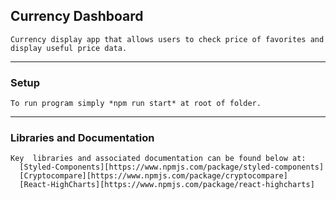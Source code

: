 ## Currency Dashboard
```
Currency display app that allows users to check price of favorites and display useful price data.
```
***

### Setup
```
To run program simply *npm run start* at root of folder.
```
***

###  Libraries and Documentation
```
Key  libraries and associated documentation can be found below at:
  [Styled-Components][https://www.npmjs.com/package/styled-components]
  [Cryptocompare][https://www.npmjs.com/package/cryptocompare]
  [React-HighCharts][https://www.npmjs.com/package/react-highcharts]
```
